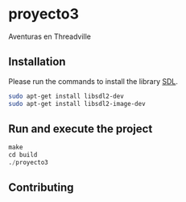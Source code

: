 # proyecto3
Aventuras en Threadville

## Installation

Please run the commands to install the library [SDL](https://www.libsdl.org/).

```bash
sudo apt-get install libsdl2-dev
sudo apt-get install libsdl2-image-dev
```

## Run and execute the project

```python
make
cd build
./proyecto3
```

## Contributing


